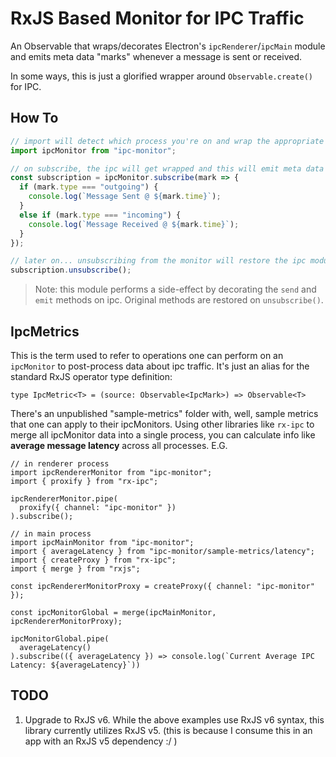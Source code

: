 # RxJS Based Monitor for IPC Traffic

An Observable that wraps/decorates Electron's `ipcRenderer`/`ipcMain` module and emits meta data "marks" whenever a message is sent or received.

In some ways, this is just a glorified wrapper around `Observable.create()` for IPC.

## How To

```javascript
// import will detect which process you're on and wrap the appropriate ipc module
import ipcMonitor from "ipc-monitor";

// on subscribe, the ipc will get wrapped and this will emit meta data (this is a global side effect)
const subscription = ipcMonitor.subscribe(mark => {
  if (mark.type === "outgoing") {
    console.log(`Message Sent @ ${mark.time}`);
  }
  else if (mark.type === "incoming") {
    console.log(`Message Received @ ${mark.time}`);
  }
});

// later on... unsubscribing from the monitor will restore the ipc module to its original form
subscription.unsubscribe();
```

> Note: this module performs a side-effect by decorating the `send` and `emit` methods on ipc. Original methods are restored on `unsubscribe()`.

## IpcMetrics

This is the term used to refer to operations one can perform on an `ipcMonitor` to post-process data about ipc traffic. It's just an alias for the standard RxJS operator type definition:

```
type IpcMetric<T> = (source: Observable<IpcMark>) => Observable<T>
```

There's an unpublished "sample-metrics" folder with, well, sample metrics that one can apply to their ipcMonitors. Using other libraries like `rx-ipc` to merge all ipcMonitor data into a single process, you can calculate info like **average message latency** across all processes. E.G.

```
// in renderer process
import ipcRendererMonitor from "ipc-monitor";
import { proxify } from "rx-ipc";

ipcRendererMonitor.pipe(
  proxify({ channel: "ipc-monitor" })
).subscribe();
```

```
// in main process
import ipcMainMonitor from "ipc-monitor";
import { averageLatency } from "ipc-monitor/sample-metrics/latency";
import { createProxy } from "rx-ipc";
import { merge } from "rxjs";

const ipcRendererMonitorProxy = createProxy({ channel: "ipc-monitor" });

const ipcMonitorGlobal = merge(ipcMainMonitor, ipcRendererMonitorProxy);

ipcMonitorGlobal.pipe(
  averageLatency()
).subscribe(({ averageLatency }) => console.log(`Current Average IPC Latency: ${averageLatency}`))
```

## TODO

1. Upgrade to RxJS v6. While the above examples use RxJS v6 syntax, this library currently utilizes RxJS v5. (this is because I consume this in an app with an RxJS v5 dependency :/ )
